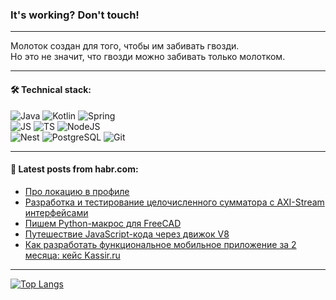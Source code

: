 ### It's working? Don't touch!

---
Молоток создан для того, чтобы им забивать гвозди. <br>
Но это не значит, что гвозди можно забивать только молотком.

---

#### 🛠️ Technical stack:

![Java](https://img.shields.io/badge/Java-informational?logo=Oracle&style=flat&logoColor=white&color=FF4500)
![Kotlin](https://img.shields.io/badge/Kotlin-informational?logo=Kotlin&style=flat&logoColor=white&color=774D97)
![Spring](https://img.shields.io/badge/SpringBoot-informational?logo=SpringBoot&style=flat&logoColor=white&color=6DB33F) <br>
![JS](https://img.shields.io/badge/JS-informational?logo=javaScript&style=flat&logoColor=black&color=F7Df1E)
![TS](https://img.shields.io/badge/TypeScript-informational?logo=typeScript&style=flat&logoColor=black&color=0667A8)
![NodeJS](https://img.shields.io/badge/NodeJS-informational?logo=node.js&style=flat&logoColor=white&color=70A760) <br>
![Nest](https://img.shields.io/badge/NestJS-informational?logo=NestJS&style=flat&logoColor=white&color=E0234E)
![PostgreSQL](https://img.shields.io/badge/PostgreSQL-informational?logo=PostgreSQL&style=flat&logoColor=white&color=DAA520)
![Git](https://img.shields.io/badge/Git-informational?logo=git&style=flat&logoColor=white&color=778899)

___

#### 💬 Latest posts from habr.com:

<!-- BLOG-POST-LIST:START -->
- [Про локацию в профиле](https://habr.com/ru/articles/772694/?utm_source=habrahabr&utm_medium=rss&utm_campaign=772694)
- [Разработка и тестирование целочисленного сумматора с AXI-Stream интерфейсами](https://habr.com/ru/articles/772686/?utm_source=habrahabr&utm_medium=rss&utm_campaign=772686)
- [Пишем Python-макрос для FreeCAD](https://habr.com/ru/articles/772666/?utm_source=habrahabr&utm_medium=rss&utm_campaign=772666)
- [Путешествие JavaScript-кода через движок V8](https://habr.com/ru/articles/772648/?utm_source=habrahabr&utm_medium=rss&utm_campaign=772648)
- [Как разработать функциональное мобильное приложение за 2 месяца: кейс Kassir.ru](https://habr.com/ru/companies/cleverpumpkin/articles/772624/?utm_source=habrahabr&utm_medium=rss&utm_campaign=772624)
<!-- BLOG-POST-LIST:END -->

---
[![Top Langs](https://github-readme-stats-git-master-advtsetting-gmailcom.vercel.app/api/top-langs/?username=zloylis&langs_count=10&hide_title=false&title_color=e6edf3&size_weight=0.5&count_weight=0.5&layout=compact&hide_border=true&theme=dracula)](https://github.com/zloylis)

<!-- ![GitHub stats](https://github-readme-stats-git-master-advtsetting-gmailcom.vercel.app/api?username=zloylis&show_icons=true&hide_border=true&theme=dracula&hide_title=true&include_all_commits=true&count_private=true&hide=contribs&hide_rank=true) -->
